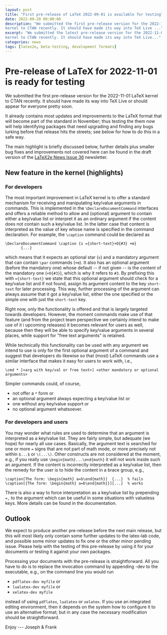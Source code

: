 ```yaml
---
layout: post
title: "First pre-release of LaTeX 2022-09-01 is available for testing"
date: 2022-09-20 00:00:00
description: "We submitted the first pre-release version for the 2022-11-01 LaTeX
kernel to CTAN recently. It should have made its way into TeX Live ..."
excerpt: "We submitted the latest pre-release version for the 2022-11-01 LaTeX
kernel to CTAN recently. It should have made its way into TeX Live..."
categories: news
tags: [latex2e, beta-testing, development formats]
---
```


# Pre-release of LaTeX for 2022-11-01 is ready for testing

We submitted the first pre-release version for the 2022-11-01 LaTeX
kernel to CTAN recently. It should have made its way into TeX Live
or should appear for everyone pretty soon.

It already contains most updates and improvements to the LaTeX format that will become part of the standard in November; thus testing the them now will help identifying packages that need upgrading and finding any bugs lurking before that release hits the streets; see below for how to do this in a safe way.

The main highlight is briefly discussed below, further details plus smaller bug fixes and improvements not covered here can be found in the draft version of the <a href="{{site.baseurl}}/news/latex2e-news/ltnews36.pdf">LaTeX2e News Issue 36</a> newsletter.


## New feature in the kernel (highlights)

### For developers

The most important improvement in LaTeX kernel is to offer a standard mechanism for receiving and manipulating key/value arguments in commands. This is implemented in the `\DeclareDocumentCommand` interfaces and offers a reliable method to allow and (optional) argument to contain either a key/value list or interpret it as an ordinary argument if the content does not contain such a key/value list. In the latter case that content is interpreted  as the value of key whose name is specified in the command declaration. For example, the `\caption` command could be declared as

```
\DeclareDocumentCommand \caption {s ={short-text}+O{#3} +m}
       {...}
```

which means that it expects an optional star (`s`) and a mandatory argument that can contain `\par` commands (`+m`).
It also has an optional argument (before the mandatory one) whose default -- if not given -- is the content of the mandatory one (`+O{#3}`), which is why it refers to `#3`. By prefixing this with `={short-text}` we state that this optional argument should check for a key/value list and if not found, assign its argument content to the key `short-text` for later processing. This way, further processing of the argument can always assume that it got a key/value list, either the one specified or the simple one with just the `short-text` key.

Right now, only the functionality is offered and that is largely targeted towards developers. However, the moment commands make use of that feature (and from the project team perspective we certainly intend to make use of it i upcoming releases) it becomes relevant for users as well, because then they will be able to specify key/value arguments in several places, while support for "free text arguments" is retained.

While technically this functionality can be used with any argument we intend to use is only for the first optional argument of a command and suggest that developers do likewise so that (most) LaTeX commands use a similar interface that makes it easy for users to work with, i.e.,
```
\cmd * [<arg with key/val or free text>] <other mandatory or optional arguments>
```
Simpler commands could, of course,

 - not offer a `*` form or
 - an optional argument always expecting a key/value list or
 - one without any key/value support or
 - no optional argument whatsoever.



### For developers and users

You may wonder what rules are used to determine that an argument is interpreted as a key/value list. They are fairly simple, but adequate (we hope) for nearly all use cases. Basically, the argument text is searched for one or more `=` signs that are not part of math mode, or more precisely not within `$...$` or `\(...\)`. Other constructs are not considered at the moment, e.g., if you really use `\begin{math}...\end{math}` it will not work inside such an argument.
If the content is incorrectly interpreted as a key/value list, then the remedy for the user is to hide the content in a brace group, e.g.,

```
\caption[The form: \begin{math} a=b\end{math}]  {...}  % fails
\caption[{The form: \begin{math} a=b\end{math}}]{...}  % works
```
There is also a way to force interpretation as a key/value list by prepending `=,` to the argument which can be useful in some situations with valueless keys.
More details can be found in the documentation.

## Outlook

We expect to produce another pre-release before the next main release, but this will most likely only contain some further updates to the latex-lab code, and possible some minor updates to fix one or the other minor pending issue.
Please help with the testing of this pre-release by using it for your documents or testing it against your own packages.

Processing your documents with the pre-release is straightforward. All you have
to do is to replace the invocation command by appending -dev to the executable,
e.g., on the command line you would run

 - `pdflatex-dev myfile` or
 - `lualatex-dev myfile` or
 - `xelatex-dev myfile`

instead of using `pdflatex`, `lualatex` or `xelatex`. If you use an integrated
editing environment, then it depends on the system how to configure it to use an
alternative format; but in any case the necessary modification should be
straightforward.


Enjoy --- Joseph & Frank


